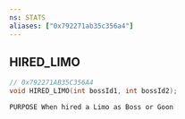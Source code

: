 ```yaml
---
ns: STATS
aliases: ["0x792271ab35c356a4"]
---
```

## HIRED_LIMO

```c
// 0x792271AB35C356A4
void HIRED_LIMO(int bossId1, int bossId2);
```

```
PURPOSE When hired a Limo as Boss or Goon
```
